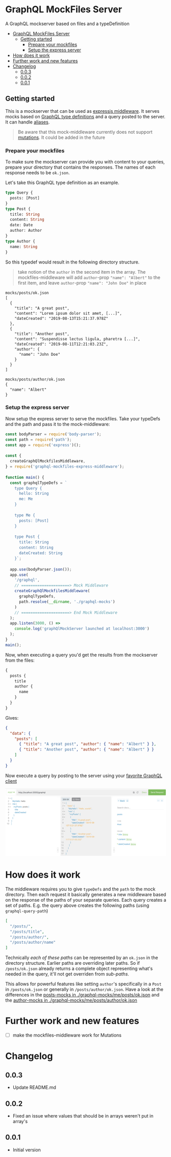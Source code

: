 # GraphQL MockFiles Server

A GraphQL mockserver based on files and a typeDefinition

- [GraphQL MockFiles Server](#graphql-mockfiles-server)
  - [Getting started](#getting-started)
    - [Prepare your mockfiles](#prepare-your-mockfiles)
    - [Setup the express server](#setup-the-express-server)
- [How does it work](#how-does-it-work)
- [Further work and new features](#further-work-and-new-features)
- [Changelog](#changelog)
  - [0.0.3](#003)
  - [0.0.2](#002)
  - [0.0.1](#001)

## Getting started

This is a mockserver that can be used as
[expressjs middleware](https://expressjs.com/en/guide/using-middleware.html). It
serves mocks based on
[GraphQL type definitions](./graphql-mocks/graphql-mock-schema.graphql) and a
query posted to the server. It can handle
[aliases](https://graphql.org/learn/queries/#aliases).

> Be aware that this mock-middleware currently does not support
> [mutations](https://graphql.org/learn/queries/#mutations). It could be added
> in the future

### Prepare your mockfiles

To make sure the mockserver can provide you with content to your queries,
prepare your directory that contains the responses. The names of each response
needs to be `ok.json`.

Let's take this GraphQL type definition as an example.

```graphql
type Query {
  posts: [Post]
}
type Post {
  title: String
  content: String
  date: Date
  author: Author
}
type Author {
  name: String
}
```

So this typedef would result in the following directory structure.

> take notion of the `author` in the second item in the array. The
> mockfiles-middleware will add `author`-prop `"name": "Albert"` to the first
> item, and leave `author`-prop `"name": "John Doe"` in place

```
mocks/posts/ok.json
[
  {
    "title": "A great post",
    "content": "Lorem ipsum dolor sit amet, [...]",
    "dateCreated": "2019-08-13T15:21:37.978Z"
  },
  {
    "title": "Another post",
    "content": "Suspendisse lectus ligula, pharetra [...]",
    "dateCreated": "2019-08-11T12:21:03.23Z",
    "author": {
      "name": "John Doe"
    }
  }
]
```

```
mocks/posts/author/ok.json
{
  "name": "Albert"
}
```

### Setup the express server

Now setup the express server to serve the mockfiles. Take your typeDefs and the
path and pass it to the mock-middleware:

```js
const bodyParser = require('body-parser');
const path = require('path');
const app = require('express')();

const {
  createGraphQlMockfilesMiddleware,
} = require('graphql-mockfiles-express-middleware');

function main() {
  const graphqlTypeDefs = `
    type Query {
      hello: String
      me: Me
    }

    type Me {
      posts: [Post]
    }

    type Post {
      title: String
      content: String
      dateCreated: String
    }`;

  app.use(bodyParser.json());
  app.use(
    '/graphql',
    // =====================> Mock Middleware
    createGraphQlMockfilesMiddleware(
      graphqlTypeDefs,
      path.resolve(__dirname, './graphql-mocks')
    )
    // =====================> End Mock Middleware
  );
  app.listen(3000, () =>
    console.log('graphQlMockServer launched at localhost:3000')
  );
}
main();
```

Now, when executing a query you'd get the results from the mockserver from the
files:

```graphql
{
  posts {
    title
    author {
      name
    }
  }
}
```

Gives:

```json
{
  "data": {
    "posts": [
      { "title": "A great post", "author": { "name": "Albert" } },
      { "title": "Another post", "author": { "name": "Albert" } }
    ]
  }
}
```

Now execute a query by posting to the server using your
[favorite GraphQL client](https://altair.sirmuel.design/)

![GraphQL Mockserver Client](./assets/graphql-client.png)

# How does it work

The middleware requires you to give `typeDefs` and the `path` to the mock
directory. Then each request it basically generates a new middleware based on
the response of the paths of your separate queries. Each query creates a set of
paths. E.g. the query above creates the following paths (using
`graphql-query-path`)

```json
[
  "/posts/",
  "/posts/title",
  "/posts/author/",
  "/posts/author/name"
]
```

Technically _each of these paths_ can be represented by an `ok.json` in the
directory structure. Earlier paths are overriding later paths. So if
`/posts/ok.json` already returns a complete object representing what's needed in
the query, it'll not get overriden from _sub-paths_.

This allows for powerful features like setting `author`'s specifically in a
`Post` in `/posts/ok.json` or generally in `/posts/author/ok.json`. Have a look
at the differences in the
[posts-mocks in ./graphql-mocks/me/posts/ok.json](./graphql-mocks/me/posts/ok.json)
and the
[author-mocks in ./graphql-mocks/me/posts/author/ok.json](./graphql-mocks/me/posts/author/ok.json)

# Further work and new features

- [ ] make the mockfiles-middleware work for Mutations

# Changelog

## 0.0.3

- Update README.md

## 0.0.2

- Fixed an issue where values that should be in arrays weren't put in array's

## 0.0.1

- Initial version
